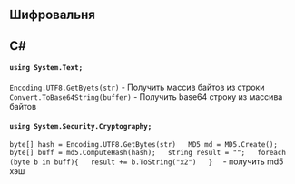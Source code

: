 Шифровальня
-

## C# 
#### `using System.Text;` 
`Encoding.UTF8.GetByets(str)` - Получить массив байтов из строки
`Convert.ToBase64String(buffer)` - Получить base64 строку из массива байтов

#### `using System.Security.Cryptography;`
`
byte[] hash = Encoding.UTF8.GetBytes(str)  
MD5 md = MD5.Create();  
byte[] buff = md5.ComputeHash(hash);  
string result = "";  
foreach (byte b in buff){  
  result += b.ToString("x2")  
}  
` - получить md5 хэш

